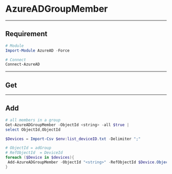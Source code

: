 # AzureADGroupMember

---

## Requirement
````ps1
# Module
Import-Module AzureAD -Force

# Connect
Connect-AzureAD
````

---

## Get

---

## Add


```ps1
# all members in a group
Get-AzureADGroupMember -ObjectId <string> -all $true |
select ObjectId,ObjectId

$Devices = Import-Csv $env:list_deviceID.txt -Delimiter ";"

# ObjectId = adGroup
# RefObjectId  = DeviceId
foreach ($Device in $devices){
 Add-AzureADGroupMember -ObjectId "<string>" -RefObjectId $Device.ObjectId
}
````
